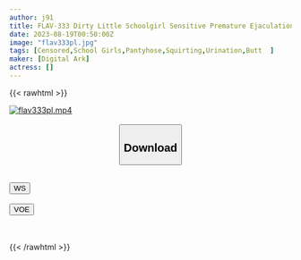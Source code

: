 ```yaml
---
author: j91
title: FLAV-333 Dirty Little Schoolgirl Sensitive Premature Ejaculation Pussy Pleasure Addiction Peeing Big Ass Squirting Bitch Gal
date: 2023-08-19T00:50:00Z
image: "flav333pl.jpg"
tags: [Censored,School Girls,Pantyhose,Squirting,Urination,Butt	 ]
maker: [Digital Ark]
actress: []
---
```



{{< rawhtml >}}

<div class="video" data-videoid="tjmquxmd0pe8">
    <a href="javascript:;">
        <img src="https://my.j91.asia/posts/flav333pl/flav333pl.jpg" width="WIDTH" height="HEIGHT" alt="flav333pl.mp4" loading="lazy">
    </a>
</div>

<script type="text/javascript" src="https://j91.asia/asset/on-demand-ws.js"></script>

<br>
  <link rel="stylesheet" href="https://j91.asia/asset/bs5.css">
  
  <center>
  <button class="btn btn-primary" type="button" data-bs-toggle="collapse" data-bs-target=".multi-collapse" aria-expanded="false" aria-controls="multiCollapseExample1 multiCollapseExample2"><h2>Download</h2></button></center>
</p>
<div class="row">
  <div class="col">
    <div class="collapse multi-collapse" id="multiCollapseExample1">
      <div class="card card-body">
	      	      <br>
<div class="buttons">  
<a href="https://wolfstream.tv/tjmquxmd0pe8"><button class="btn-hover color-3"><i class="fa fa-download"></i> WS</button></a></div>
    </div>
  </div>
</div>
  <div class="col">
    <div class="collapse multi-collapse" id="multiCollapseExample2">
      <div class="card card-body">
	      <br>
<div class="buttons">
    <a href="https://voe.sx/yf7ex9wmvqlj.html"><button class="btn-hover color-9"><i class="fa fa-download"></i> VOE</button></a></div>
<br><br>
      </div>
    </div>
  </div>
</div>

{{< /rawhtml >}}
